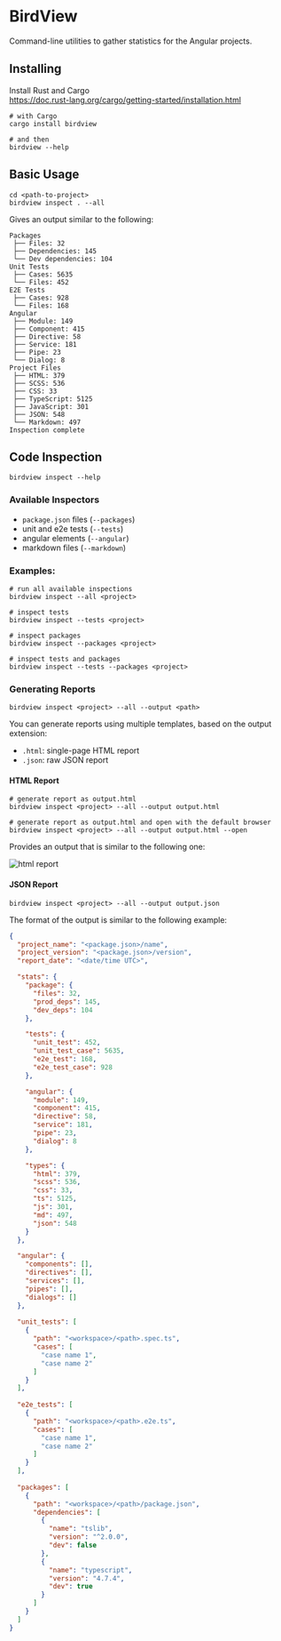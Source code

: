 # BirdView

Command-line utilities to gather statistics for the Angular projects.

## Installing

Install Rust and Cargo  
https://doc.rust-lang.org/cargo/getting-started/installation.html

```shell
# with Cargo
cargo install birdview

# and then
birdview --help
```

## Basic Usage

```shell
cd <path-to-project>
birdview inspect . --all
```

Gives an output similar to the following:

```text
Packages
 ├── Files: 32
 ├── Dependencies: 145
 └── Dev dependencies: 104
Unit Tests
 ├── Cases: 5635
 └── Files: 452
E2E Tests
 ├── Cases: 928
 └── Files: 168
Angular
 ├── Module: 149
 ├── Component: 415
 ├── Directive: 58
 ├── Service: 181
 ├── Pipe: 23
 └── Dialog: 8
Project Files
 ├── HTML: 379
 ├── SCSS: 536
 ├── CSS: 33
 ├── TypeScript: 5125
 ├── JavaScript: 301
 ├── JSON: 548
 └── Markdown: 497
Inspection complete
```

## Code Inspection

```shell
birdview inspect --help
```

### Available Inspectors

- `package.json` files (`--packages`)
- unit and e2e tests (`--tests`)
- angular elements (`--angular`)
- markdown files (`--markdown`)

### Examples:

```shell
# run all available inspections
birdview inspect --all <project>

# inspect tests
birdview inspect --tests <project>

# inspect packages
birdview inspect --packages <project>

# inspect tests and packages
birdview inspect --tests --packages <project>
```

### Generating Reports

```shell
birdview inspect <project> --all --output <path>
```

You can generate reports using multiple templates, based on the output extension:

- `.html`: single-page HTML report
- `.json`: raw JSON report

#### HTML Report

```shell
# generate report as output.html
birdview inspect <project> --all --output output.html

# generate report as output.html and open with the default browser
birdview inspect <project> --all --output output.html --open
```

Provides an output that is similar to the following one:

![html report](docs/html-report.png)

#### JSON Report

```shell
birdview inspect <project> --all --output output.json
```

The format of the output is similar to the following example:

```json
{
  "project_name": "<package.json>/name",
  "project_version": "<package.json>/version",
  "report_date": "<date/time UTC>",

  "stats": {
    "package": {
      "files": 32,
      "prod_deps": 145,
      "dev_deps": 104
    },

    "tests": {
      "unit_test": 452,
      "unit_test_case": 5635,
      "e2e_test": 168,
      "e2e_test_case": 928
    },

    "angular": {
      "module": 149,
      "component": 415,
      "directive": 58,
      "service": 181,
      "pipe": 23,
      "dialog": 8
    },

    "types": {
      "html": 379,
      "scss": 536,
      "css": 33,
      "ts": 5125,
      "js": 301,
      "md": 497,
      "json": 548
    }
  },

  "angular": {
    "components": [],
    "directives": [],
    "services": [],
    "pipes": [],
    "dialogs": []
  },
  
  "unit_tests": [
    {
      "path": "<workspace>/<path>.spec.ts",
      "cases": [
        "case name 1",
        "case name 2"
      ]
    }
  ],
  
  "e2e_tests": [
    {
      "path": "<workspace>/<path>.e2e.ts",
      "cases": [
        "case name 1",
        "case name 2"
      ]
    }
  ],
  
  "packages": [
    {
      "path": "<workspace>/<path>/package.json",
      "dependencies": [
        {
          "name": "tslib",
          "version": "^2.0.0",
          "dev": false
        },
        {
          "name": "typescript",
          "version": "4.7.4",
          "dev": true
        }
      ]
    }
  ]
}
```
